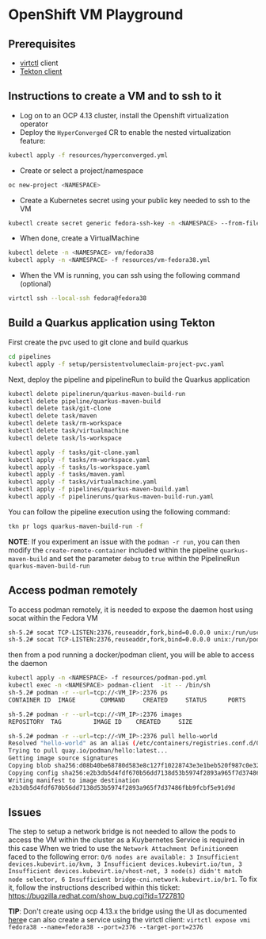 # OpenShift VM Playground

## Prerequisites

- [virtctl](https://docs.openshift.com/container-platform/4.13/virt/virt-using-the-cli-tools.html#installing-virtctl_virt-using-the-cli-tools) client
- [Tekton client](https://tekton.dev/docs/cli/)

## Instructions to create a VM and to ssh to it

- Log on to an OCP 4.13 cluster, install the Openshift virtualization operator 
- Deploy the `HyperConverged` CR to enable the nested virtualization feature:
```bash
kubectl apply -f resources/hyperconverged.yml
```
- Create or select a project/namespace
```bash
oc new-project <NAMESPACE>
```
- Create a Kubernetes secret using your public key needed to ssh to the VM
```bash
kubectl create secret generic fedora-ssh-key -n <NAMESPACE> --from-file=key=~/.ssh/<PUBLIC_KEY_FILE>.pub                  
```
- When done, create a VirtualMachine
```bash
kubectl delete -n <NAMESPACE> vm/fedora38
kubectl apply -n <NAMESPACE> -f resources/vm-fedora38.yml
```
- When the VM is running, you can ssh using the following command (optional)
```bash
virtctl ssh --local-ssh fedora@fedora38
```
## Build a Quarkus application using Tekton


First create the pvc used to git clone and build quarkus
```bash
cd pipelines 
kubectl apply -f setup/persistentvolumeclaim-project-pvc.yaml
```

Next, deploy the pipeline and pipelineRun to build the Quarkus application
```bash
kubectl delete pipelinerun/quarkus-maven-build-run
kubectl delete pipeline/quarkus-maven-build
kubectl delete task/git-clone
kubectl delete task/maven
kubectl delete task/rm-workspace
kubectl delete task/virtualmachine
kubectl delete task/ls-workspace

kubectl apply -f tasks/git-clone.yaml
kubectl apply -f tasks/rm-workspace.yaml
kubectl apply -f tasks/ls-workspace.yaml
kubectl apply -f tasks/maven.yaml
kubectl apply -f tasks/virtualmachine.yaml
kubectl apply -f pipelines/quarkus-maven-build.yaml
kubectl apply -f pipelineruns/quarkus-maven-build-run.yaml
```
You can follow the pipeline execution using the following command:
```bash
tkn pr logs quarkus-maven-build-run -f
```

**NOTE**: If you experiment an issue with the `podman -r run`, you can then modify the `create-remote-container` included within the pipeline `quarkus-maven-build` and set the parameter `debug` to `true` within the PipelineRun `quarkus-maven-build-run`

## Access podman remotely

To access podman remotely, it is needed to expose the daemon host using socat within the Fedora VM
```bash
sh-5.2# socat TCP-LISTEN:2376,reuseaddr,fork,bind=0.0.0.0 unix:/run/user/1000/podman/podman.sock  # rootless for user 1000
sh-5.2# socat TCP-LISTEN:2376,reuseaddr,fork,bind=0.0.0.0 unix:/run/podman/podman.sock            # rootfull
```
then from a pod running a docker/podman client, you will be able to access the daemon
```bash
kubectl apply -n <NAMESPACE> -f resources/podman-pod.yml
kubectl exec -n <NAMESPACE> podman-client  -it -- /bin/sh
sh-5.2# podman -r --url=tcp://<VM_IP>:2376 ps
CONTAINER ID  IMAGE       COMMAND     CREATED     STATUS      PORTS       NAMES

sh-5.2# podman -r --url=tcp://<VM_IP>:2376 images
REPOSITORY  TAG         IMAGE ID    CREATED     SIZE

sh-5.2# podman -r --url=tcp://<VM_IP>:2376 pull hello-world
Resolved "hello-world" as an alias (/etc/containers/registries.conf.d/000-shortnames.conf)
Trying to pull quay.io/podman/hello:latest...
Getting image source signatures
Copying blob sha256:d08b40be68780d583e8c127f10228743e3e1beb520f987c0e32f4ef0c0ce8020
Copying config sha256:e2b3db5d4fdf670b56dd7138d53b5974f2893a965f7d37486fbb9fcbf5e91d9d
Writing manifest to image destination
e2b3db5d4fdf670b56dd7138d53b5974f2893a965f7d37486fbb9fcbf5e91d9d
```

## Issues

The step to setup a network bridge is not needed to allow the pods to access the VM within the cluster as a Kuybernetes Service is required in this case
When we tried to use the `Network Attachment Definition`een faced to the following error: `0/6 nodes are available: 3 Insufficient devices.kubevirt.io/kvm, 3 Insufficient devices.kubevirt.io/tun, 3 Insufficient devices.kubevirt.io/vhost-net, 3 node(s) didn't match node selector, 6 Insufficient bridge-cni.network.kubevirt.io/br1`. 
To fix it, follow the instructions described within this ticket: https://bugzilla.redhat.com/show_bug.cgi?id=1727810

**TIP**: Don't create using ocp 4.13.x the bridge using the UI as documented [here](https://github.com/rhpds/roadshow_ocpvirt_instructions/blob/summit/workshop/content/06_network_management.adoc)e can also create a service using the virtctl client: `virtctl expose vmi fedora38 --name=fedora38 --port=2376 --target-port=2376`